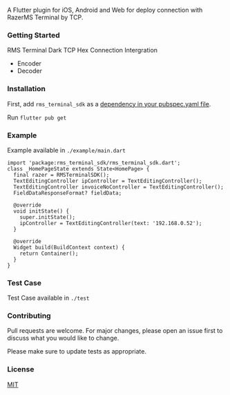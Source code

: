 A Flutter plugin for iOS, Android and Web for deploy connection with RazerMS Terminal by TCP.

### Getting Started
RMS Terminal Dark TCP Hex Connection Intergration
* Encoder
* Decoder
### Installation
First, add `rms_terminal_sdk` as a [dependency in your pubspec.yaml file](https://docs.flutter.dev/packages-and-plugins/using-packages).

Run `flutter pub get`

### Example
Example available in `./example/main.dart`
```
import 'package:rms_terminal_sdk/rms_terminal_sdk.dart';
class _HomePageState extends State<HomePage> {
  final razer = RMSTerminalSDK();
  TextEditingController ipController = TextEditingController();
  TextEditingController invoiceNoController = TextEditingController();
  FieldDataResponseFormat? fieldData;

  @override
  void initState() {
    super.initState();
    ipController = TextEditingController(text: '192.168.0.52');
  }

  @override
  Widget build(BuildContext context) {
    return Container();
  }
}
```
### Test Case
Test Case available in `./test`

### Contributing

Pull requests are welcome. For major changes, please open an issue first
to discuss what you would like to change.

Please make sure to update tests as appropriate.

### License

[MIT](https://choosealicense.com/licenses/mit/)
